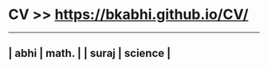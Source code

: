 # CV >>  https://bkabhi.github.io/CV/

-------------------
| abhi | math.    |
| suraj | science |
-------------------
